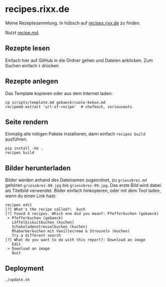 # recipes.rixx.de

Meine Rezeptesammlung. In hübsch auf [recipes.rixx.de](https://recipes.rixx.de) zu finden.

Nutzt [recipe.md](https://recipemd.org/index.html).

## Rezepte lesen

Einfach hier auf GitHub in die Ordner gehen und Dateien anklicken. Zum Suchen einfach `t` drücken.

## Rezepte anlegen

Das Template kopieren oder aus dem Internet laden:

```
cp scripts/template.md gebaeck/coole-kekse.md
recipemd-extract 'url-of-recipe'  # chefkoch, seriouseats
```

## Seite rendern

Einmalig alle nötigen Pakete installieren, dann einfach ``recipes build`` ausführen.

```
pip install -Ue .
recipes build
```

## Bilder herunterladen

Bilder werden anhand des Dateinamen zugeordnet, zu `griessbrei.md` gehören `griessbrei-00.jpg` bis `griessbrei-99.jpg`.
Das erste Bild wird dabei als Titelbild verwendet. Bilder einfach hinkopieren, oder mit dem Tool laden, wenn du einen
Link hast:

```
recipes edit
[?] What's the recipe called?:  kuch
[?] Found 4 recipes. Which one did you mean?: Pfefferkuchen (gebaeck)
 > Pfefferkuchen (gebaeck)
   Löffelbiskuitkuchen (kuchen)
   Schokoladenstreuselkuchen (kuchen)
   Rhabarberkuchen mit Vanillecreme & Streuseln (kuchen)
   Try a different search
[?] What do you want to do with this report?: Download an image
   Edit
 > Download an image
   Quit
```

## Deployment

```
./update.sh
```
